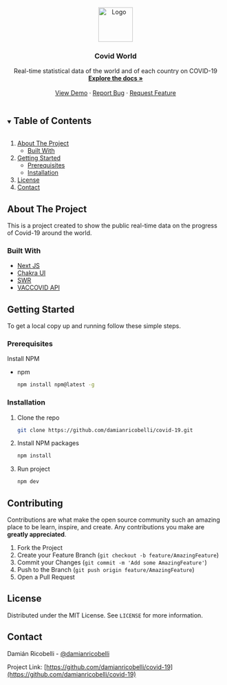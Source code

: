 <!-- PROJECT LOGO -->
<br />
<p align="center">
  <a href="https://github.com/damianricobelli/covid-19">
    <img src="assets/img/continents/all-world.png" alt="Logo" width="80" height="80">
  </a>

  <h3 align="center">Covid World</h3>

  <p align="center">
    Real-time statistical data of the world and of each country on COVID-19
    <br />
    <a href="https://github.com/damianricobelli/covid-19"><strong>Explore the docs »</strong></a>
    <br />
    <br />
    <a href="https://covidworld-damianricobelli.vercel.app/">View Demo</a>
    ·
    <a href="https://github.com/damianricobelli/covid-19/issues">Report Bug</a>
    ·
    <a href="https://github.com/damianricobelli/covid-19/issues">Request Feature</a>
  </p>
</p>

<!-- TABLE OF CONTENTS -->
<details open="open">
  <summary><h2 style="display: inline-block">Table of Contents</h2></summary>
  <ol>
    <li>
      <a href="#about-the-project">About The Project</a>
      <ul>
        <li><a href="#built-with">Built With</a></li>
      </ul>
    </li>
    <li>
      <a href="#getting-started">Getting Started</a>
      <ul>
        <li><a href="#prerequisites">Prerequisites</a></li>
        <li><a href="#installation">Installation</a></li>
      </ul>
    </li>
    <li><a href="#license">License</a></li>
    <li><a href="#contact">Contact</a></li>
  </ol>
</details>

<!-- ABOUT THE PROJECT -->

## About The Project

This is a project created to show the public real-time data on the progress of Covid-19 around the world.

### Built With

- [Next JS](https://nextjs.org/)
- [Chakra UI](https://chakra-ui.com/)
- [SWR](https://swr.vercel.app/)
- [VACCOVID API](https://rapidapi.com/vaccovidlive-vaccovidlive-default/api/vaccovid-coronavirus-vaccine-and-treatment-tracker)

<!-- GETTING STARTED -->

## Getting Started

To get a local copy up and running follow these simple steps.

### Prerequisites

Install NPM

- npm
  ```sh
  npm install npm@latest -g
  ```

### Installation

1. Clone the repo
   ```sh
   git clone https://github.com/damianricobelli/covid-19.git
   ```
2. Install NPM packages
   ```sh
   npm install
   ```
3. Run project
   ```sh
   npm dev
   ```

<!-- CONTRIBUTING -->

## Contributing

Contributions are what make the open source community such an amazing place to be learn, inspire, and create. Any contributions you make are **greatly appreciated**.

1. Fork the Project
2. Create your Feature Branch (`git checkout -b feature/AmazingFeature`)
3. Commit your Changes (`git commit -m 'Add some AmazingFeature'`)
4. Push to the Branch (`git push origin feature/AmazingFeature`)
5. Open a Pull Request

<!-- LICENSE -->

## License

Distributed under the MIT License. See `LICENSE` for more information.

<!-- CONTACT -->

## Contact

Damián Ricobelli - [@damianricobelli](https://twitter.com/damianricobelli)

Project Link: [https://github.com/damianricobelli/covid-19](https://github.com/damianricobelli/covid-19)
